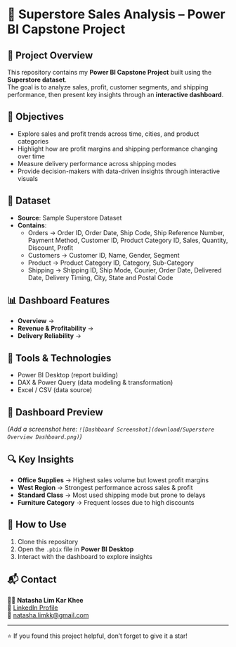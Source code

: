 # 🛒 Superstore Sales Analysis – Power BI Capstone Project  

## 📌 Project Overview  
This repository contains my **Power BI Capstone Project** built using the **Superstore dataset**.  
The goal is to analyze sales, profit, customer segments, and shipping performance, then present key insights through an **interactive dashboard**.  

## 🎯 Objectives  
- Explore sales and profit trends across time, cities, and product categories  
- Highlight how are profit margins and shipping performance changing over time
- Measure delivery performance across shipping modes  
- Provide decision-makers with data-driven insights through interactive visuals  

## 📂 Dataset  
- **Source**: Sample Superstore Dataset  
- **Contains**:  
  - Orders → Order ID, Order Date, Ship Code, Ship Reference Number, Payment Method, Customer ID, Product Category ID, Sales, Quantity, Discount, Profit
  - Customers → Customer ID, Name, Gender, Segment
  - Product → Product Category ID, Category, Sub-Category
  - Shipping → Shipping ID, Ship Mode, Courier, Order Date, Delivered Date, Delivery Timing, City, State and Postal Code

## 📊 Dashboard Features  
- **Overview** →  
- **Revenue & Profitability** →  
- **Delivery Reliability** →   

## 🚀 Tools & Technologies  
- Power BI Desktop (report building)  
- DAX & Power Query (data modeling & transformation)  
- Excel / CSV (data source)  

## 📸 Dashboard Preview
*(Add a screenshot here: `![Dashboard Screenshot](download/Superstore Overview Dashboard.png)`)*  

## 🔍 Key Insights  
- **Office Supplies** → Highest sales volume but lowest profit margins  
- **West Region** → Strongest performance across sales & profit  
- **Standard Class** → Most used shipping mode but prone to delays  
- **Furniture Category** → Frequent losses due to high discounts  

## 📌 How to Use  
1. Clone this repository  
2. Open the `.pbix` file in **Power BI Desktop**  
3. Interact with the dashboard to explore insights  

## 📬 Contact  
👩‍💻 **Natasha Lim Kar Khee**  
🔗 [LinkedIn Profile](www.linkedin.com/in/natashalimkarkhee)  
📧 natasha.limkk@gmail.com 

---
⭐ If you found this project helpful, don’t forget to give it a star!

